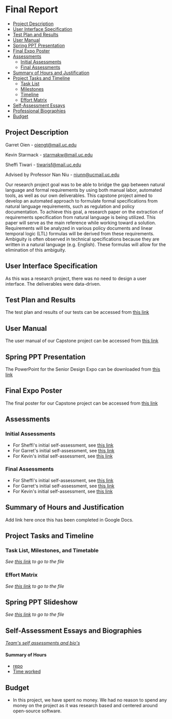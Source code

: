 # Final Report
 - [Project Description](#project-description)
 - [User Interface Specification](#user-interface-specification)
 - [Test Plan and Results](#test-plan-and-results)
 - [User Manual](#user-manual)
 - [Spring PPT Presentation](#spring-ppt-presentation)
 - [Final Expo Poster](#final-expo-poster)
 - [Assessments](#assessments)
    - [Initial Assessments](#initial-assessments)
    - [Final Assessments](#final-assessments)
 - [Summary of Hours and Justification](#summary-of-hours-and-justification)
 - [Project Tasks and Timeline](#project-tasks-and-timeline)
    - [Task List](#task-list)
    - [Milestones](#milestones)
    - [Timeline](#timeline)
    - [Effort Matrix](#effort-matrix)
 - [Self-Assessment Essays](#self-assessment-essays)
 - [Professional Biographies](#professional-biographies)
 - [Budget](#budget)

## Project Description
Garret Oien - oiengt@mail.uc.edu

Kevin Starmack - starmakw@mail.uc.edu

Sheffi Tiwari - tiwarisf@mail.uc.edu

Advised by Professor Nan Niu - niunn@ucmail.uc.edu

Our research project goal was to be able to bridge the gap between natural language and formal requirements by using both manual labor, automated tools, as well as our own deliverables. This capstone project aimed to develop an automated approach to formulate formal specifications from natural language requirements, such as regulation and policy documentation. To achieve this goal, a research paper on the extraction of requirements specification from natural language is being utilized. This paper will serve as the main reference while working toward a solution. Requirements will be analyzed in various policy documents and linear temporal logic (LTL) formulas will be derived from these requirements. Ambiguity is often observed in technical specifications because they are written in a natural language (e.g. English). These formulas will allow for the elimination of this ambiguity.

## User Interface Specification
As this was a research project, there was no need to design a user interface. The deliverables were data-driven.

## Test Plan and Results
The test plan and results of our tests can be accessed from [this link](https://github.com/NLP-with-GKS/Senior-Design/blob/master/Test_Plan_and_Results.pdf)

## User Manual
The user manual of our Capstone project can be accessed from [this link](https://github.com/NLP-with-GKS/Senior-Design/blob/master/2021%20User%20Guide/User-Guide.md)

## Spring PPT Presentation
The PowerPoint for the Senior Design Expo can be downloaded from [this link](https://github.com/NLP-with-GKS/Senior-Design/blob/master/Expo%20Slidedeck.pptx)

## Final Expo Poster
The final poster for our Capstone project can be accessed from [this link](https://github.com/NLP-with-GKS/Senior-Design/blob/master/Senior%20Design%20-%20Poster.pdf)

## Assessments
### Initial Assessments
- For Sheffi's initial self-assessment, see [this link]()
- For Garret's initial self-assessment, see [this link](https://github.com/NLP-with-GKS/Senior-Design/blob/master/Classwork-Homework/Garret%20Oien_Individual%20Capstone%20Assessment.md)
- For Kevin's initial self-assessment, see [this link](https://github.com/NLP-with-GKS/Senior-Design/blob/master/Classwork-Homework/Kevin-SelfAssessment.md)

### Final Assessments
- For Sheffi's initial self-assessment, see [this link]()
- For Garret's initial self-assessment, see [this link]()
- For Kevin's initial self-assessment, see [this link]()

## Summary of Hours and Justification
Add link here once this has been completed in Google Docs.

## Project Tasks and Timeline

### Task List, Milestones, and Timetable
_See [this link](https://github.com/NLP-with-GKS/Senior-Design/blob/master/Timeline%20and%20Matrix.pdf) to go to the file_

### Effort Matrix
_See [this link](https://github.com/NLP-with-GKS/Senior-Design/blob/master/Classwork-Homework/effort-matrix.PNG) to go to the file_

## Spring PPT Slideshow
_See [this link](https://github.com/NLP-with-GKS/Senior-Design/blob/master/Expo%20Slidedeck(1).pptx) to go to the file_

## Self-Assessment Essays and Biographies
_[Team's self assessments and bio's](https://github.com/NLP-with-GKS/Senior-Design/tree/master/Classwork-Homework)_

#### Summary of Hours

- [repo](https://github.com/NLP-with-GKS/Senior-Design) 
- [Time worked](https://github.com/NLP-with-GKS/Senior-Design/blob/master/Classwork-Homework/effort-matrix.PNG)

## Budget

* In this project, we have spent no money.  We had no reason to spend any money on the project as it was research based and centered around open-source software.
